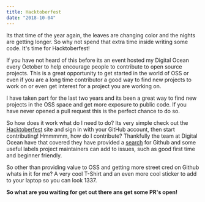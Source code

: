 ```yaml
---
title: Hacktoberfest
date: "2018-10-04"
---
```


Its that time of the year again, the leaves are changing color and the nights are getting longer. So why not spend that
extra time inside writing some code. It's time for Hacktoberfest!

If you have not heard of this before its an event hosted my Digital Ocean every October to help encourage people to
contribute to open source projects. This is a great opportunity to get started in the world of OSS or even if you are
a long time contributor a good way to find new projects to work on or even get interest for a project you are working on.

I have taken part for the last two years and its been a great way to find new projects in the OSS space and get more
exposure to public code. If you have never opened a pull request this is the perfect chance to do so.

So how does it work what do I need to do? Its very simple check out the [Hacktoberfest](https://hacktoberfest.digitalocean.com/)
site and sign in with your GitHub account, then start contributing! Hmmmmm, how do I contribute? Thankfully the team at
Digital Ocean have that covered they have provided a [search](https://github.com/search?q=label:hacktoberfest+state:open+type:issue) for Github and some useful labels project maintainers can
add to issues, such as good first time and beginner friendly.

So other than providing value to OSS and getting more street cred on Github whats in it for me? A very cool T-Shirt and
an even more cool sticker to add to your laptop so you can look 1337.

**So what are you waiting for get out there ans get some PR's open!**
